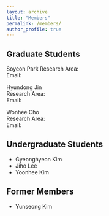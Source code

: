 ```yaml
---
layout: archive
title: "Members"
permalink: /members/
author_profile: true
---
```


## Graduate Students
Soyeon Park 
Research Area:     
Email:     

Hyundong Jin    
Research Area:   
Email:     

Wonhee Cho         
Research Area:   
Email:     

  
## Undergraduate Students  
- Gyeonghyeon Kim
- Jiho Lee
- Yoonhee Kim   
  
## Former Members   
- Yunseong Kim
